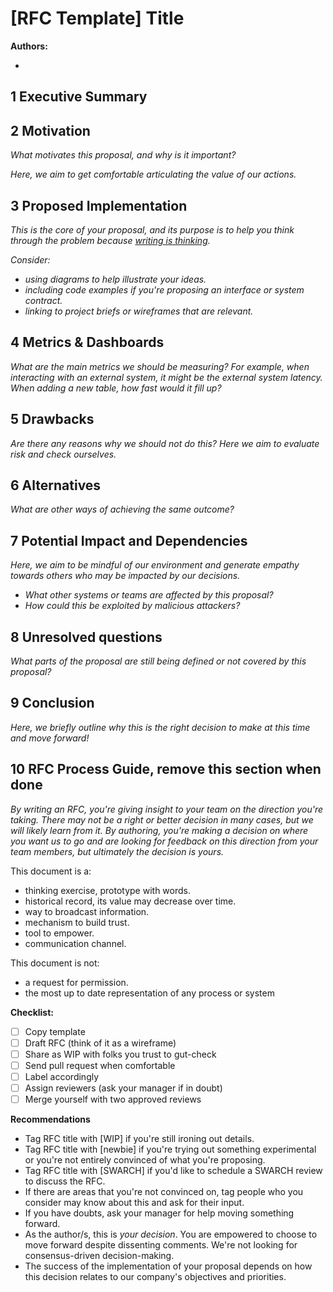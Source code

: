 # [RFC Template] Title

**Authors:**

-

## 1 Executive Summary

<!-- A one or two sentence summary of the purpose for this RFC -->

## 2 Motivation

*What motivates this proposal, and why is it important?*

*Here, we aim to get comfortable articulating the value of our actions.*

## 3 Proposed Implementation

*This is the core of your proposal, and its purpose is to help you think through the problem because [writing is thinking](https://medium.learningbyshipping.com/writing-is-thinking-an-annotated-twitter-thread-2a75fe07fade).*

*Consider:*

- *using diagrams to help illustrate your ideas.*
- *including code examples if you're proposing an interface or system contract.*
- *linking to project briefs or wireframes that are relevant.*

## 4 Metrics & Dashboards

*What are the main metrics we should be measuring? For example, when interacting with an external system, it might be the external system latency. When adding a new table, how fast would it fill up?*

## 5 Drawbacks

*Are there any reasons why we should not do this? Here we aim to evaluate risk and check ourselves.*

## 6 Alternatives

*What are other ways of achieving the same outcome?*

## 7 Potential Impact and Dependencies

*Here, we aim to be mindful of our environment and generate empathy towards others who may be impacted by our decisions.*

- *What other systems or teams are affected by this proposal?*
- *How could this be exploited by malicious attackers?*

## 8 Unresolved questions

*What parts of the proposal are still being defined or not covered by this proposal?*

## 9 Conclusion

*Here, we briefly outline why this is the right decision to make at this time and move forward!*

## 10 RFC Process Guide, remove this section when done

*By writing an RFC, you're giving insight to your team on the direction you're taking. There may not be a right or better decision in many cases, but we will likely learn from it. By authoring, you're making a decision on where you want us to go and are looking for feedback on this direction from your team members, but ultimately the decision is yours.*

This document is a:

- thinking exercise, prototype with words.
- historical record, its value may decrease over time.
- way to broadcast information.
- mechanism to build trust.
- tool to empower.
- communication channel.

This document is not:

- a request for permission.
- the most up to date representation of any process or system

**Checklist:**

- [ ]  Copy template
- [ ]  Draft RFC (think of it as a wireframe)
- [ ]  Share as WIP with folks you trust to gut-check
- [ ]  Send pull request when comfortable
- [ ]  Label accordingly
- [ ]  Assign reviewers (ask your manager if in doubt)
- [ ]  Merge yourself with two approved reviews

**Recommendations**

- Tag RFC title with [WIP] if you're still ironing out details.
- Tag RFC title with [newbie] if you're trying out something experimental or you're not entirely convinced of what you're proposing.
- Tag RFC title with [SWARCH] if you'd like to schedule a SWARCH review to discuss the RFC.
- If there are areas that you're not convinced on, tag people who you consider may know about this and ask for their input.
- If you have doubts, ask your manager for help moving something forward.
- As the author/s, this is _your decision_. You are empowered to choose to move forward despite dissenting comments. We're not looking for consensus-driven decision-making.
- The success of the implementation of your proposal depends on how this decision relates to our company's objectives and priorities.
